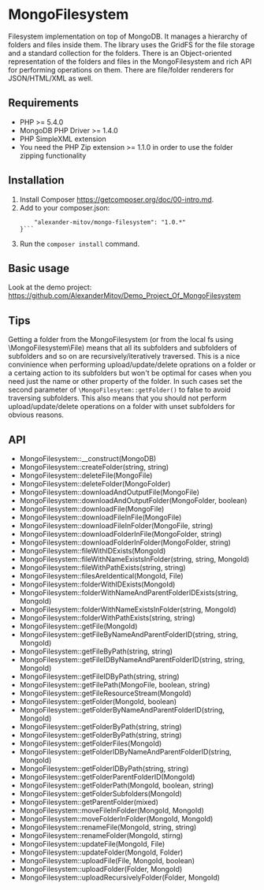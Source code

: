 MongoFilesystem
===============

Filesystem implementation on top of MongoDB. It manages a hierarchy of folders and files inside them. The library uses the GridFS for the file storage and a standard collection for the folders. There is an Object-oriented representation of the folders and files in the MongoFilesystem and rich API for performing operations on them. There are file/folder renderers for JSON/HTML/XML as well. 

Requirements
------------
* PHP >= 5.4.0
* MongoDB PHP Driver >= 1.4.0
* PHP SimpleXML extension
* You need the PHP Zip extension >= 1.1.0 in order to use the folder zipping functionality

Installation
------------
1. Install Composer https://getcomposer.org/doc/00-intro.md.
2. Add to your composer.json:
    ```"require": {
        "alexander-mitov/mongo-filesystem": "1.0.*"
    }```
3. Run the `composer install` command.

Basic usage
-----------
Look at the demo project: https://github.com/AlexanderMitov/Demo_Project_Of_MongoFilesystem

Tips
-----------
Getting a folder from the MongoFilesystem (or from the local fs using \MongoFilesystem\File) means that all its subfolders and subfolders of subfolders and so on are recursively/iteratively traversed. This is a nice convinience when performing upload/update/delete oprations on a folder or a certaing action to its subfolders but won't be optimal for cases when you need just the name or other property of the folder. In such cases set the second parameter of `\MongoFilesytem::getFolder()` to false to avoid traversing subfolders. This also means that you should not perform upload/update/delete operations on a folder with unset subfolders for obvious reasons.

API
----------------
* MongoFilesystem::__construct(MongoDB)
* MongoFilesystem::createFolder(string, string)
* MongoFilesystem::deleteFile(MongoFile)
* MongoFilesystem::deleteFolder(MongoFolder)
* MongoFilesystem::downloadAndOutputFile(MongoFile)
* MongoFilesystem::downloadAndOutputFolder(MongoFolder, boolean)
* MongoFilesystem::downloadFile(MongoFile)
* MongoFilesystem::downloadFileInFile(MongoFile)
* MongoFilesystem::downloadFileInFolder(MongoFile, string)
* MongoFilesystem::downloadFolderInFile(MongoFolder, string)
* MongoFilesystem::downloadFolderInFolder(MongoFolder, string)
* MongoFilesystem::fileWithIDExists(MongoId)
* MongoFilesystem::fileWithNameExistsInFolder(string, string, MongoId)
* MongoFilesystem::fileWithPathExists(string, string)
* MongoFilesystem::filesAreIdentical(MongoId, File)
* MongoFilesystem::folderWithIDExists(MongoId)
* MongoFilesystem::folderWithNameAndParentFolderIDExists(string, MongoId)
* MongoFilesystem::folderWithNameExistsInFolder(string, MongoId)
* MongoFilesystem::folderWithPathExists(string, string)
* MongoFilesystem::getFile(MongoId)
* MongoFilesystem::getFileByNameAndParentFolderID(string, string, MongoId)
* MongoFilesystem::getFileByPath(string, string)
* MongoFilesystem::getFileIDByNameAndParentFolderID(string, string, MongoId)
* MongoFilesystem::getFileIDByPath(string, string)
* MongoFilesystem::getFilePath(MongoFile, boolean, string)
* MongoFilesystem::getFileResourceStream(MongoId)
* MongoFilesystem::getFolder(MongoId, boolean)
* MongoFilesystem::getFolderByNameAndParentFolderID(string, MongoId)
* MongoFilesystem::getFolderByPath(string, string)
* MongoFilesystem::getFolderByPath(string, string)
* MongoFilesystem::getFolderFiles(MongoId)
* MongoFilesystem::getFolderIDByNameAndParentFolderID(string, MongoId)
* MongoFilesystem::getFolderIDByPath(string, string)
* MongoFilesystem::getFolderParentFolderID(MongoId)
* MongoFilesystem::getFolderPath(MongoId, boolean, string)
* MongoFilesystem::getFolderSubfolders(MongoId)
* MongoFilesystem::getParentFolder(mixed)
* MongoFilesystem::moveFileInFolder(MongoId, MongoId)
* MongoFilesystem::moveFolderInFolder(MongoId, MongoId)
* MongoFilesystem::renameFile(MongoId, string, string)
* MongoFilesystem::renameFolder(MongoId, stirng)
* MongoFilesystem::updateFile(MongoId, File)
* MongoFilesystem::updateFolder(MongoId, Folder)
* MongoFilesystem::uploadFile(File, MongoId, boolean)
* MongoFilesystem::uploadFolder(Folder, MongoId)
* MongoFilesystem::uploadRecursivelyFolder(Folder, MongoId)

